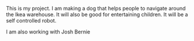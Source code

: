 This is my project. I am making a dog that helps people to navigate around the Ikea warehouse. It will also be good for entertaining children. It will be a self controlled robot.


I am also working with Josh Bernie
